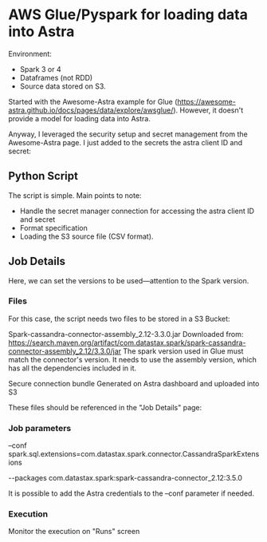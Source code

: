 # AWS Glue/Pyspark for loading data into Astra

Environment:

- Spark 3 or 4
- Dataframes (not RDD)
- Source data stored on S3.

Started with the Awesome-Astra example for Glue (https://awesome-astra.github.io/docs/pages/data/explore/awsglue/). However, it doesn't provide a model for loading data into Astra.

Anyway, I leveraged the security setup and secret management from the Awesome-Astra page. I just added to the secrets the astra client ID and secret:


## Python Script

The script is simple. Main points to note:

- Handle the secret manager connection for accessing the astra client ID and secret
- Format specification
- Loading the S3 source file (CSV format).

## Job Details

Here, we can set the versions to be used—attention to the Spark version.



### Files
For this case, the script needs two files to be stored in a S3 Bucket:

Spark-cassandra-connector-assembly_2.12-3.3.0.jar
Downloaded from: https://search.maven.org/artifact/com.datastax.spark/spark-cassandra-connector-assembly_2.12/3.3.0/jar
The spark version used in Glue must match the connector's version.
It needs to use the assembly version, which has all the dependencies included in it.

Secure connection bundle
Generated on Astra dashboard and uploaded into S3

These files should be referenced in the "Job Details" page:


### Job parameters

–conf
spark.sql.extensions=com.datastax.spark.connector.CassandraSparkExtensions

--packages
com.datastax.spark:spark-cassandra-connector_2.12:3.5.0


It is possible to add the Astra credentials to the –conf parameter if needed.

### Execution

Monitor the execution on "Runs" screen
